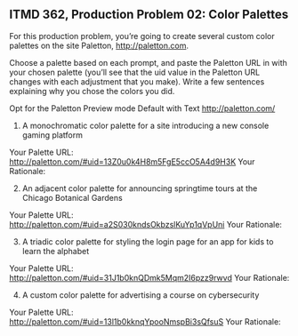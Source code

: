 ## ITMD 362, Production Problem 02: Color Palettes

For this production problem, you’re going to create several custom color palettes on the site
Paletton, http://paletton.com.

Choose a palette based on each prompt, and paste the Paletton URL in with your chosen palette
(you’ll see that the uid value in the Paletton URL changes with each adjustment that you make).
Write a few sentences explaining why you chose the colors you did.

Opt for the Paletton Preview mode Default with Text http://paletton.com/

1. A monochromatic color palette for a site introducing a new console gaming platform

Your Palette URL: http://paletton.com/#uid=13Z0u0k4H8m5FgE5ccO5A4d9H3K
Your Rationale:

2. An adjacent color palette for announcing springtime tours at the Chicago Botanical Gardens

Your Palette URL: http://paletton.com/#uid=a2S030kndsOkbzslKuYp1qVpUni
Your Rationale:

3. A triadic color palette for styling the login page for an app for kids to learn the alphabet

Your Palette URL: http://paletton.com/#uid=31J1b0knQDmk5Mqm2I6pzz9rwvd
Your Rationale:

4. A custom color palette for advertising a course on cybersecurity

Your Palette URL: http://paletton.com/#uid=13l1b0kknqYpooNmspBi3sQfsuS
Your Rationale:
